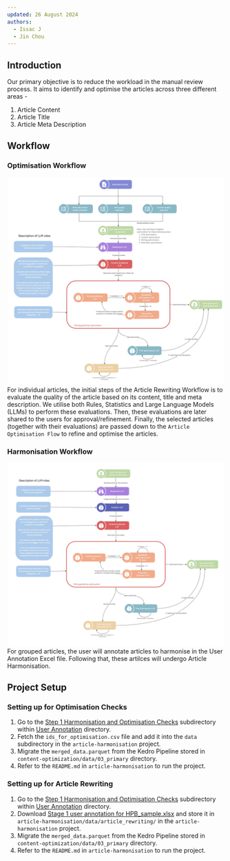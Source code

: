 ```yaml
---
updated: 26 August 2024
authors:
  - Issac J
  - Jin Chou
---
```


## Introduction

Our primary objective is to reduce the workload in the manual review process. It aims to identify and optimise the articles across three different areas -

1. Article Content
2. Article Title
3. Article Meta Description

## Workflow

### Optimisation Workflow

![Optimisation Checks & Rewriting Workflow](./images/article_optimisation_flow.jpg)
For individual articles, the initial steps of the Article Rewriting Workflow is to evaluate the quality of the article based on its content, title and meta description. We utilise both Rules, Statistics and Large Language Models (LLMs) to perform these evaluations.
Then, these evaluations are later shared to the users for approval/refinement. Finally, the selected articles (together with their evaluations) are passed down to the `Article Optimisation Flow` to refine and optimise the articles.

### Harmonisation Workflow

![Article Harmonisation Workflow](./images/article_harmonisation_flow.jpg)
For grouped articles, the user will annotate articles to harmonise in the User Annotation Excel file. Following that, these artilces will undergo Article Harmonisation.

## Project Setup

### Setting up for Optimisation Checks

1. Go to the [Step 1 Harmonisation and Optimisation Checks](https://drive.google.com/drive/folders/1ywUNxLDkNLVaYlawjZrz8CX_fKbf5joz) subdirectory within [User Annotation](https://drive.google.com/drive/folders/1kuTAWvOvBRAVP0wmJIjIXdTP9X77j3lI) directory.
2. Fetch the `ids_for_optimisation.csv` file and add it into the `data` subdirectory in the `article-harmonisation` project.
3. Migrate the `merged_data.parquet` from the Kedro Pipeline stored in `content-optimization/data/03_primary` directory.
4. Refer to the `README.md` in `article-harmonisation` to run the project.

### Setting up for Article Rewriting

1. Go to the [Step 1 Harmonisation and Optimisation Checks](https://drive.google.com/drive/folders/1ywUNxLDkNLVaYlawjZrz8CX_fKbf5joz) subdirectory within [User Annotation](https://drive.google.com/drive/folders/1kuTAWvOvBRAVP0wmJIjIXdTP9X77j3lI) directory.
2. Download [Stage 1 user annotation for HPB_sample.xlsx](https://docs.google.com/spreadsheets/d/1-cSXf1ZWmi_p6nr_lCfGl0_F6XSnWpvn/edit?usp=drive_link) and store it in `article-harmonisation/data/article_rewriting/` in the `article-harmonisation` project.
3. Migrate the `merged_data.parquet` from the Kedro Pipeline stored in `content-optimization/data/03_primary` directory.
4. Refer to the `README.md` in `article-harmonisation` to run the project.
